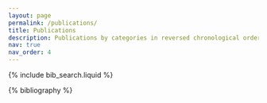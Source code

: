 ```yaml
---
layout: page
permalink: /publications/
title: Publications
description: Publications by categories in reversed chronological order. generated by jekyll-scholar.
nav: true
nav_order: 4
---
```


<!-- _pages/publications.md -->

<!-- Bibsearch Feature -->

{% include bib_search.liquid %}

<div class="publications">

{% bibliography %}

</div>
